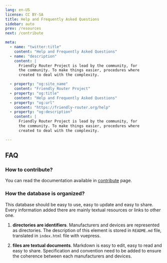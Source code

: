 ```yaml
---
lang: en-US
license: CC BY-SA
title: Help and Frequently Asked Questions
sidebar: auto
prev: /resources
next: /contribute

meta:
  - name: "twitter:title"
    content: "Help and Frequently Asked Questions"
  - name: "description" 
    content: | 
      Friendly Router Project is lead by the community, for
      the community. To make things easier, procedures where
      created to deal with the complexity. 

  - property: "og:site_name"
    content: "Friendly Router Project"
  - property: "og:title"
    content: "Help and Frequently Asked Questions"
  - property: "og:url"
    content: "https://friendly-router.org/help"
  - property: "og:description"
    content: |
      Friendly Router Project is lead by the community, for
      the community. To make things easier, procedures where
      created to deal with the complexity. 

---
```


## FAQ

### How to contribute?

You can read the documentation available in [contribute](/contribute)
page.

### How the database is organized?

This database should be easy to use, easy to update and easy to
share. Every information added there are mainly textual resources or
links to other one.

 1. **directories are identifiers**. Manufacturers and devices are
    represented as directories. The description of this element is
    stored in `README.md` file, translated in `index.html` file with
    vuepress.
 
 2. **files are textual documents**. Markdown is easy to edit, easy to
    read and easy to share. Specification and convention need to be
    added to ensure the coherence between each manufacturers and
    devices.
